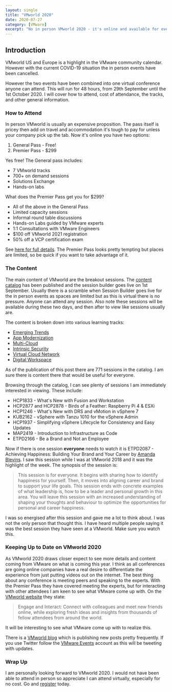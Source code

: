 ```yaml
---
layout: single
title: "VMworld 2020"
date: 2020-07-27
category: [VMware]
excerpt: "No in person VMworld 2020 - it's online and available for everyone"
---
```


## Introduction

VMworld US and Europe is a highlight in the VMware community calendar. However with the current COVID-19 situation the in person events have been cancelled.

However the two events have been combined into one virtual conference anyone can attend. This will run for 48 hours, from 29th September until the 1st October 2020. I will cover how to attend, cost of attendance, the tracks, and other general information.

### How to Attend

In person VMworld is usually an expensive proposition. The pass itself is pricey then add on travel and accommodation it's tough to pay for unless your company pick up the tab. Now it's online you have two options:

1. General Pass - Free!
2. Premier Pass - \$299

Yes free! The General pass includes:

- 7 VMworld tracks
- 700+ on demand sessions
- Solutions Exchange
- Hands-on labs

What does the Premier Pass get you for \$299?

- All of the above in the General Pass
- Limited capacity sessions
- Informal round table discussions
- Hands-on Labs guided by VMware experts
- 1:1 Consultations with VMware Engineers
- \$100 off VMworld 2021 registration
- 50% off a VCP certification exam

See [here for full details](https://www.vmworld.com/en/pricing.html). The Premier Pass looks pretty tempting but places are limited, so be quick if you want to take advantage of it.

### The Content

The main content of VMworld are the breakout sessions. The [content catalog](https://my.vmworld.com/widget/vmware/vmworld2020/catalog?) has been published and the session builder goes live on 1st September. Usually there is a scramble when Session Builder goes live for the in person events as spaces are limited but as this is virtual there is no pressure. Anyone can attend any session. Also note these sessions will be available during these two days, and then after to view like sessions usually are.

The content is broken down into various learning tracks:

- [Emerging Trends](https://www.vmworld.com/en/learning/Emerging-Trends.html)
- [App Modernization](https://www.vmworld.com/en/learning/App-Modernization.html)
- [Multi-Cloud](https://www.vmworld.com/en/learning/Multi-Cloud.html)
- [Intrinsic Security](https://www.vmworld.com/en/learning/Intrinsic-Security.html)
- [Virtual Cloud Network](https://www.vmworld.com/en/learning/Virtual-Cloud-Network.html)
- [Digital Workspace](https://www.vmworld.com/en/learning/Digital-Workspace.html)

As of the publication of this post there are 771 sessions in the catalog. I am sure there is content there that would be useful for everyone.

Browsing through the catalog, I can see plenty of sessions I am immediately interested in viewing. These include:

- HCP1833 - What's New with Fusion and Workstation
- HCP2877 and HCP2878 - Birds of a Feather: Raspberry Pi 4 & ESXi
- HCP1246 - What's New with DRS and vMotion in vSphere 7
- KUB2162 - vSphere with Tanzu 1010 for the vSphere Admin
- HCP1937 - Simplifying vSphere Lifecycle for Consistency and Easy Updates
- MAP2419 - Introduction to Infrastructure as Code
- ETPD2166 - Be a Brand and Not an Employee

Now if there is one session **everyone** needs to watch it is ETPD2087 - Achieving Happiness: Building Your Brand and Your Career by [Amanda Blevins](https://twitter.com/AmandaBlev). I saw this session while I was at VMworld 2018 and it was the highlight of the week. The synopsis of the session is:

> This session is for everyone. It begins with sharing how to identify happiness for yourself. Then, it moves into aligning career and brand to support your life goals. This session ends with concrete examples of what leadership is, how to be a leader and personal growth in this area. You will leave this session with an increased understanding of shaping your thoughts and behaviour to optimize the opportunities for personal and career happiness.

I was so energised after this session and gave me a lot to think about. I was not the only person that thought this. I have heard multiple people saying it was the best session they have seen at a VMworld. Make sure you watch this.

### Keeping Up to Date on VMworld 2020

As VMworld 2020 draws closer expect to see more details and content coming from VMware on what is coming this year. I think as all conferences are going online companies have a real desire to differentiate the experience from just putting videos out on the internet. The best thing about any conference is meeting peers and speaking to the experts. With the Premier Pass they have covered meeting the experts, but for interacting with other attendees I am keen to see what VMware come up with. On the [VMworld website](https://www.vmworld.com/en/about-2020.html) they state:

> Engage and Interact: Connect with colleagues and meet new friends online, while exploring fresh ideas and insights from thousands of fellow attendees from around the world.

It will be interesting to see what VMware come up with to realize this.

There is a [VMworld blog](https://blogs.vmware.com/vmworld) which is publishing new posts pretty frequently. If you use Twitter follow the [VMware Events](https://twitter.com/VMwareEvents) account as this will be tweeting with updates.

### Wrap Up

I am personally looking forward to VMworld 2020. I would not have been able to attend in person so appreciate I can attend virtually, especially for no cost. Go and [register](https://reg.rainfocus.com/flow/vmware/vmworld2020/reg/form/contactInfo) today.
